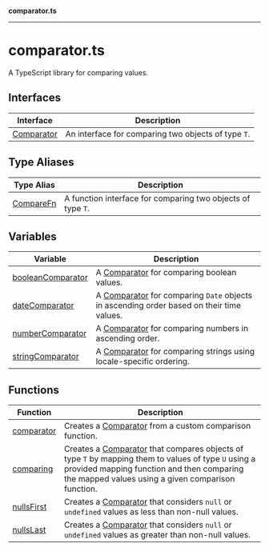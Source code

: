 **comparator.ts**

---

# comparator.ts

A TypeScript library for comparing values.

## Interfaces

| Interface                             | Description                                         |
| ------------------------------------- | --------------------------------------------------- |
| [Comparator](Interface.Comparator.md) | An interface for comparing two objects of type `T`. |

## Type Aliases

| Type Alias                          | Description                                                 |
| ----------------------------------- | ----------------------------------------------------------- |
| [CompareFn](TypeAlias.CompareFn.md) | A function interface for comparing two objects of type `T`. |

## Variables

| Variable                                           | Description                                                                                                         |
| -------------------------------------------------- | ------------------------------------------------------------------------------------------------------------------- |
| [booleanComparator](Variable.booleanComparator.md) | A [Comparator](Interface.Comparator.md) for comparing boolean values.                                               |
| [dateComparator](Variable.dateComparator.md)       | A [Comparator](Interface.Comparator.md) for comparing `Date` objects in ascending order based on their time values. |
| [numberComparator](Variable.numberComparator.md)   | A [Comparator](Interface.Comparator.md) for comparing numbers in ascending order.                                   |
| [stringComparator](Variable.stringComparator.md)   | A [Comparator](Interface.Comparator.md) for comparing strings using locale-specific ordering.                       |

## Functions

| Function                             | Description                                                                                                                                                                                                                       |
| ------------------------------------ | --------------------------------------------------------------------------------------------------------------------------------------------------------------------------------------------------------------------------------- |
| [comparator](Function.comparator.md) | Creates a [Comparator](Interface.Comparator.md) from a custom comparison function.                                                                                                                                                |
| [comparing](Function.comparing.md)   | Creates a [Comparator](Interface.Comparator.md) that compares objects of type `T` by mapping them to values of type `U` using a provided mapping function and then comparing the mapped values using a given comparison function. |
| [nullsFirst](Function.nullsFirst.md) | Creates a [Comparator](Interface.Comparator.md) that considers `null` or `undefined` values as less than non-null values.                                                                                                         |
| [nullsLast](Function.nullsLast.md)   | Creates a [Comparator](Interface.Comparator.md) that considers `null` or `undefined` values as greater than non-null values.                                                                                                      |
